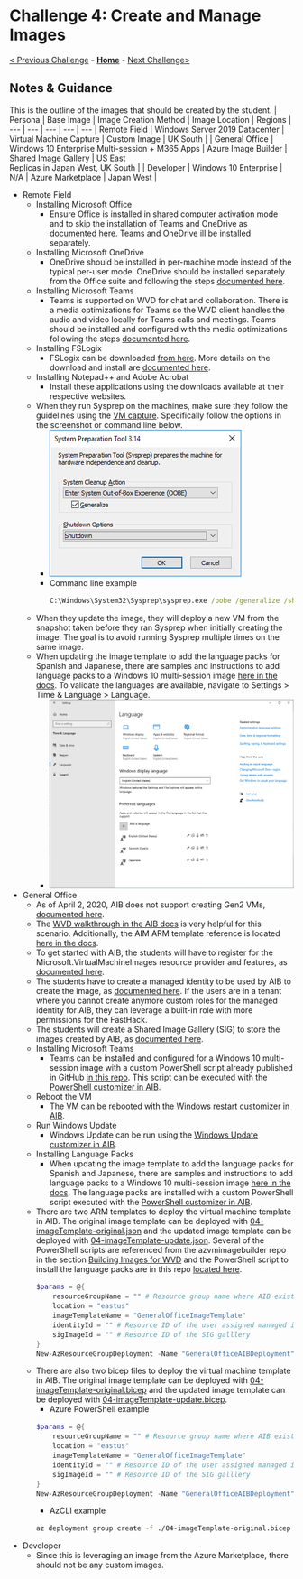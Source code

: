 # Challenge 4: Create and Manage Images

[< Previous Challenge](./03-Implement-Manage-Storage.md) - **[Home](./README.md)** - [Next Challenge>](./05-Create-Configure-HostPools.md)

## Notes & Guidance

This is the outline of the images that should be created by the student.
| Persona |  Base Image  | Image Creation Method | Image Location | Regions  |
--- | --- | --- | --- | ---
| Remote Field | Windows Server 2019 Datacenter | Virtual Machine Capture | Custom Image | UK South |
| General Office | Windows 10 Enterprise Multi-session + M365 Apps | Azure Image Builder | Shared Image Gallery | US East<br>Replicas in Japan West, UK South |
| Developer | Windows 10 Enterprise | N/A | Azure Marketplace | Japan West |

* Remote Field
    * Installing Microsoft Office
        * Ensure Office is installed in shared computer activation mode and to skip the installation of Teams and OneDrive as [documented here](https://docs.microsoft.com/en-us/azure/virtual-desktop/install-office-on-wvd-master-image#install-office-in-shared-computer-activation-mode). Teams and OneDrive ill be installed separately.
    * Installing Microsoft OneDrive
        * OneDrive should be installed in per-machine mode instead of the typical per-user mode. OneDrive should be installed separately from the Office suite and following the steps [documented here](https://docs.microsoft.com/en-us/azure/virtual-desktop/install-office-on-wvd-master-image#install-onedrive-in-per-machine-mode).
    * Installing Microsoft Teams
        * Teams is supported on WVD for chat and collaboration. There is a media optimizations for Teams so the WVD client handles the audio and video locally for Teams calls and meetings. Teams should be installed and configured with the media optimizations following the steps [documented here](https://docs.microsoft.com/en-us/azure/virtual-desktop/teams-on-wvd).
    * Installing FSLogix
        * FSLogix can be downloaded [from here](https://aka.ms/fslogix_download). More details on the download and install are [documented here](https://docs.microsoft.com/en-us/fslogix/install-ht).
    * Installing Notepad++ and Adobe Acrobat
        * Install these applications using the downloads available at their respective websites.
    * When they run Sysprep on the machines, make sure they follow the guidelines using the [VM capture](https://docs.microsoft.com/en-us/azure/virtual-machines/windows/capture-image-resource). Specifically follow the options in the screenshot or command line below.
        * ![Sysprep](../Images/04-sysprepgeneral.png)
        * Command line example
            ``` cmd
            C:\Windows\System32\Sysprep\sysprep.exe /oobe /generalize /shutdown
            ```
    * When they update the image, they will deploy a new VM from the snapshot taken before they ran Sysprep when initially creating the image. The goal is to avoid running Sysprep multiple times on the same image.
    * When updating the image template to add the language packs for Spanish and Japanese, there are samples and instructions to add language packs to a Windows 10 multi-session image [here in the docs](https://docs.microsoft.com/en-us/azure/virtual-desktop/language-packs#enable-languages-in-windows-settings-app). To validate the languages are available, navigate to Settings > Time & Language > Language.
        * ![Language Packs](../Images/04-languagePacks.png)
* General Office
    * As of April 2, 2020, AIB does not support creating Gen2 VMs, [documented here](https://docs.microsoft.com/en-us/azure/virtual-machines/image-builder-overview#hyper-v-generation).
    * The [WVD walkthrough in the AIB docs](https://docs.microsoft.com/en-us/azure/virtual-machines/windows/image-builder-virtual-desktop) is very helpful for this scenario. Additionally, the AIM ARM template reference is located [here in the docs](https://docs.microsoft.com/en-us/azure/virtual-machines/linux/image-builder-json).
    * To get started with AIB, the students will have to register for the Microsoft.VirtualMachineImages resource provider and features, as [documented here](https://docs.microsoft.com/en-us/azure/virtual-machines/windows/image-builder-powershell#register-features).
    * The students have to create a managed identity to be used by AIB to create the image, as [documented here](https://docs.microsoft.com/en-us/azure/virtual-machines/windows/image-builder-powershell#create-user-identity-and-set-role-permissions). If the users are in a tenant where you cannot create anymore custom roles for the managed identity for AIB, they can leverage a built-in role with more permissions for the FastHack.
    * The students will create a Shared Image Gallery (SIG) to store the images created by AIB, as [documented here](https://docs.microsoft.com/en-us/azure/virtual-machines/windows/image-builder-powershell#create-a-shared-image-gallery).
    * Installing Microsoft Teams
        * Teams can be installed and configured for a Windows 10 multi-session image with a custom PowerShell script already published in GitHub [in this repo](https://github.com/danielsollondon/azvmimagebuilder/tree/master/solutions/14_Building_Images_WVD). This script can be executed with the [PowerShell customizer in AIB](https://docs.microsoft.com/en-us/azure/virtual-machines/linux/image-builder-json#powershell-customizer).
    * Reboot the VM
        * The VM can be rebooted with the [Windows restart customizer in AIB](https://docs.microsoft.com/en-us/azure/virtual-machines/linux/image-builder-json#windows-restart-customizer).
    * Run Windows Update
        * Windows Update can be run using the [Windows Update customizer in AIB](https://docs.microsoft.com/en-us/azure/virtual-machines/linux/image-builder-json#windows-update-customizer).
    * Installing Language Packs
        * When updating the image template to add the language packs for Spanish and Japanese, there are samples and instructions to add language packs to a Windows 10 multi-session image [here in the docs](https://docs.microsoft.com/en-us/azure/virtual-desktop/language-packs#enable-languages-in-windows-settings-app). The language packs are installed with a custom PowerShell script executed with the [PowerShell customizer in AIB](https://docs.microsoft.com/en-us/azure/virtual-machines/linux/image-builder-json#powershell-customizer).
    * There are two ARM templates to deploy the virtual machine template in AIB. The original image template can be deployed with [04-imageTemplate-original.json](./Solutions/04-imageTemplate-original.json) and the updated image template can be deployed with [04-imageTemplate-update.json](./Solutions/04-imageTemplate-update.json). Several of the PowerShell scripts are referenced from the azvmimagebuilder repo in the section [Building Images for WVD](https://github.com/danielsollondon/azvmimagebuilder/tree/master/solutions/14_Building_Images_WVD) and the PowerShell script to install the language packs are in this repo [located here](./Solutions/04-installLanguagePacks.ps1).
        ```powershell
        $params = @{
            resourceGroupName = "" # Resource group name where AIB exists
            location = "eastus"
            imageTemplateName = "GeneralOfficeImageTemplate"
            identityId = "" # Resource ID of the user assigned managed identity for AIB
            sigImageId = "" # Resource ID of the SIG galllery
        }
        New-AzResourceGroupDeployment -Name "GeneralOfficeAIBDeployment" -TemplateFile .\04-imageTemplate-original.json @params
        ```
    * There are also two bicep files to deploy the virtual machine template in AIB. The original image template can be deployed with [04-imageTemplate-original.bicep](./Solutions/04-imageTemplate-original.bicep) and the updated image template can be deployed with [04-imageTemplate-update.bicep](./Solutions/04-imageTemplate-update.bicep).
        * Azure PowerShell example
        ```powershell
        $params = @{
            resourceGroupName = "" # Resource group name where AIB exists
            location = "eastus"
            imageTemplateName = "GeneralOfficeImageTemplate"
            identityId = "" # Resource ID of the user assigned managed identity for AIB
            sigImageId = "" # Resource ID of the SIG galllery
        }
        New-AzResourceGroupDeployment -Name "GeneralOfficeAIBDeployment" -TemplateFile .\04-imageTemplate-original.bicep @params
        ```
        * AzCLI example
        ```bash
        az deployment group create -f ./04-imageTemplate-original.bicep -g <resourceGroupName> --parameters imageTemplateName=<imageTemplateName> identityId=<managedIdentityId> sigImageId=<sigGalleryId>
        ```
* Developer
    * Since this is leveraging an image from the Azure Marketplace, there should not be any custom images.
